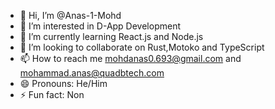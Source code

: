 - 👋 Hi, I’m @Anas-1-Mohd
- 👀 I’m interested in D-App Development
- 🌱 I’m currently learning React.js and Node.js
- 💞️ I’m looking to collaborate on Rust,Motoko and TypeScript
- 📫 How to reach me mohdanas0.693@gmail.com and mohammad.anas@quadbtech.com
- 😄 Pronouns: He/Him
- ⚡ Fun fact: Non

<!---
Anas-1-Mohd/Anas-1-Mohd is a ✨ special ✨ repository because its `README.md` (this file) appears on your GitHub profile.
You can click the Preview link to take a look at your changes.
--->
